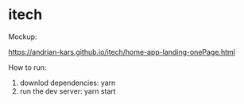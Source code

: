 # itech

Mockup:

https://andrian-kars.github.io/itech/home-app-landing-onePage.html

How to run:

1. downlod dependencies: yarn
2. run the dev server: yarn start
